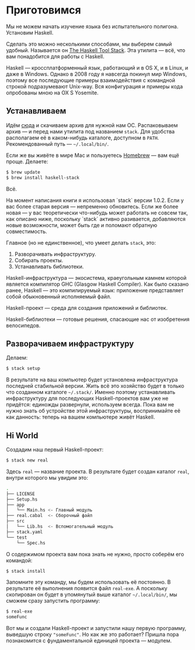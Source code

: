 # Приготовимся

Мы не можем начать изучение языка без испытательного полигона. Установим Haskell.

Сделать это можно несколькими способами, мы выберем самый удобный. Называется он [The Haskell Tool Stack](http://haskellstack.org/). Эта утилита &mdash; всё, что вам понадобится для работы с Haskell.

<div class="card-panel orange darken-2 left-align smaller-text"><span class="white-text">
Haskell &mdash; кроссплатформенный язык, работающий и в OS X, и в Linux, и даже в Windows. Однако в 2008 году я навсегда покинул мир Windows, поэтому все последующие примеры взаимодействия с командной строкой подразумевают Unix-way. Вся конфигурация и примеры кода опробованы мною на OX S Yosemite.
</span></div>

## Устанавливаем

Идём [сюда](http://docs.haskellstack.org/en/stable/install_and_upgrade.html) и скачиваем архив для нужной нам ОС. Распаковываем архив &mdash; и перед нами утилита под названием `stack`. Для удобства располагаем её в каком-нибудь каталоге, доступном в `PATH`. Рекомендованный путь &mdash; `~/.local/bin/`.

Если же вы живёте в мире Mac и пользуетесь [Homebrew](http://brew.sh/) &mdash; вам ещё проще. Делаете:

```bash
$ brew update
$ brew install haskell-stack
```

Всё.

<div class="card-panel orange darken-2 left-align smaller-text"><span class="white-text">
На момент написания книги я использовал `stack` версии 1.0.2. Если у вас более старая версия &mdash; непременно обновитесь. Если же более новая &mdash; у вас теоретически что-нибудь может работать не совсем так, как описано ниже, поскольку `stack` активно разивается, добавляются новые возможности, может быть где и поломают обратную совместимость.
</span></div>

Главное (но не единственное), что умеет делать `stack`, это:

1. Разворачивать инфраструктуру.
2. Собирать проекты.
3. Устанавливать библиотеки.

Haskell-инфраструктура &mdash; экосистема, краеугольным камнем которой является компилятор GHC (Glasgow Haskell Compiler). Как было сказано ранее, Haskell &mdash; это компилируемый язык: приложение представляет собой обыкновенный исполняемый файл.

Haskell-проект &mdash; среда для создания приложений и библиотек.

Haskell-библиотеки &mdash; готовые решения, спасающие нас от изобретения велосипедов.

## Разворачиваем инфраструктуру

Делаем:

```bash
$ stack setup
```

В результате на ваш компьютер будет установлена инфраструктура последней стабильной версии. Жить всё это хозяйство будет в только что созданном каталоге `~/.stack/`. Именно поэтому устанавливать инфраструктуру для последующих Haskell-проектов вам уже не придётся: единожды развернули, используем всегда. Пока вам не нужно знать об устройстве этой инфраструктуры, воспринимайте её как данность: теперь на вашем компьютере живёт Haskell.

## Hi World

Создадим наш первый Haskell-проект:

```bash
$ stack new real
```

Здесь `real` &mdash; название проекта. В результате будет создан каталог `real`, внутри которого мы увидим это:

```bash
.
├── LICENSE
├── Setup.hs
├── app
│   └── Main.hs <- Главный модуль
├── real.cabal  <- Сборочный файл
├── src
│   └── Lib.hs  <- Вспомогательный модуль
├── stack.yaml
└── test
    └── Spec.hs
```

О содержимом проекта вам пока знать не нужно, просто соберём его командой:

```bash
$ stack install
```

Запомните эту команду, мы будем использовать её постоянно. В результате её выполнения появится файл `real-exe`. А поскольку скопирован он будет в упомянутый выше каталог `~/.local/bin/`, мы сможем сразу запустить программу:

```bash
$ real-exe
someFunc
```

Вот мы и создали Haskell-проект и запустили нашу первую программу, выведшую строку `"someFunc"`. Но как же это работает? Пришла пора познакомится с фундаментальной единицей проекта &mdash; модулем.
